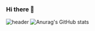 ### Hi there 👋
![header](https://capsule-render.vercel.app/api?type=waving&color=auto&text=Minjoon's%20Github!&fontSize=50&fontColor=black)
![Anurag's GitHub stats](https://github-readme-stats.vercel.app/api?username=MinjoonHK&show_icons=true&theme=radical)
